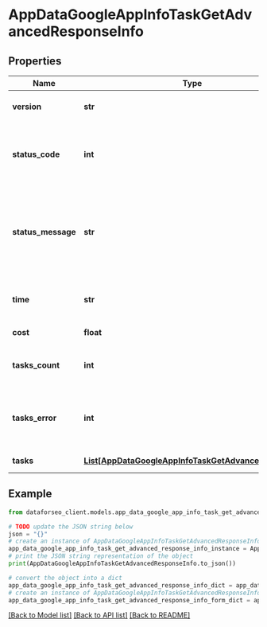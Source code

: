 # AppDataGoogleAppInfoTaskGetAdvancedResponseInfo


## Properties

Name | Type | Description | Notes
------------ | ------------- | ------------- | -------------
**version** | **str** | the current version of the API | [optional] 
**status_code** | **int** | general status code you can find the full list of the response codes here | [optional] 
**status_message** | **str** | general informational message you can find the full list of general informational messages here | [optional] 
**time** | **str** | total execution time, seconds | [optional] 
**cost** | **float** | total tasks cost, USD | [optional] 
**tasks_count** | **int** | the number of tasks in the tasks array | [optional] 
**tasks_error** | **int** | the number of tasks in the tasks array returned with an error | [optional] 
**tasks** | [**List[AppDataGoogleAppInfoTaskGetAdvancedTaskInfo]**](AppDataGoogleAppInfoTaskGetAdvancedTaskInfo.md) | array of tasks | [optional] 

## Example

```python
from dataforseo_client.models.app_data_google_app_info_task_get_advanced_response_info import AppDataGoogleAppInfoTaskGetAdvancedResponseInfo

# TODO update the JSON string below
json = "{}"
# create an instance of AppDataGoogleAppInfoTaskGetAdvancedResponseInfo from a JSON string
app_data_google_app_info_task_get_advanced_response_info_instance = AppDataGoogleAppInfoTaskGetAdvancedResponseInfo.from_json(json)
# print the JSON string representation of the object
print(AppDataGoogleAppInfoTaskGetAdvancedResponseInfo.to_json())

# convert the object into a dict
app_data_google_app_info_task_get_advanced_response_info_dict = app_data_google_app_info_task_get_advanced_response_info_instance.to_dict()
# create an instance of AppDataGoogleAppInfoTaskGetAdvancedResponseInfo from a dict
app_data_google_app_info_task_get_advanced_response_info_form_dict = app_data_google_app_info_task_get_advanced_response_info.from_dict(app_data_google_app_info_task_get_advanced_response_info_dict)
```
[[Back to Model list]](../README.md#documentation-for-models) [[Back to API list]](../README.md#documentation-for-api-endpoints) [[Back to README]](../README.md)


